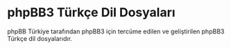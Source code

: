 phpBB3 Türkçe Dil Dosyaları
=========================

phpBB Türkiye tarafından phpBB3 için tercüme edilen ve geliştirilen phpBB3 Türkçe dil dosyalarıdır.